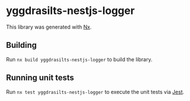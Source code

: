 # yggdrasilts-nestjs-logger

This library was generated with [Nx](https://nx.dev).

## Building

Run `nx build yggdrasilts-nestjs-logger` to build the library.

## Running unit tests

Run `nx test yggdrasilts-nestjs-logger` to execute the unit tests via [Jest](https://jestjs.io).
